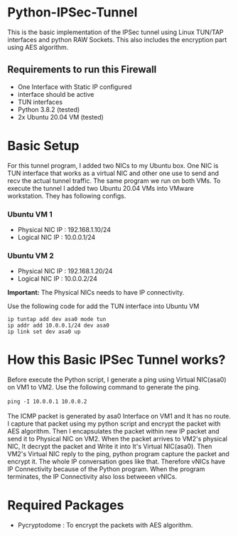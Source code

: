 # Python-IPSec-Tunnel

This is the basic implementation of the IPSec tunnel using Linux TUN/TAP interfaces and python RAW Sockets. This also includes the encryption part using AES algorithm.

## Requirements to run this Firewall
* One Interface with Static IP configured
* interface should be active
* TUN interfaces
* Python 3.8.2 (tested)
* 2x Ubuntu 20.04 VM (tested)

# Basic Setup
For this tunnel program, I added two NICs to my Ubuntu box. One NIC is TUN interface that works as a virtual NIC and other one use to send and recv the actual tunnel traffic. The same program we run on both VMs. To execute the tunnel I added two Ubuntu 20.04 VMs into VMware workstation. They has following configs.

### Ubuntu VM 1
* Physical NIC IP : 192.168.1.10/24
* Logical NIC IP : 10.0.0.1/24

### Ubuntu VM 2
* Physical NIC IP : 192.168.1.20/24
* Logical NIC IP : 10.0.0.2/24

**Important:** The Physical NICs needs to have IP connectivity.

Use the following code for add the TUN interface into Ubuntu VM

```ip tuntap add dev asa0 mode tun``` </br>
```ip addr add 10.0.0.1/24 dev asa0```</br>
```ip link set dev asa0 up```</br>


# How this Basic IPSec Tunnel works?
Before execute the Python script, I generate a ping using Virtual NIC(asa0) on VM1 to VM2. Use the following command to generate the ping. </br></br>
```ping -I 10.0.0.1 10.0.0.2``` </br></br>
The ICMP packet is generated by asa0 Interface on VM1 and It has no route. I capture that packet using my python script and encrypt the packet with AES algorithm. Then I encapsulates the packet within new IP packet and send it to Physical NIC on VM2. When the packet arrives to VM2's physical NIC, It decrypt the packet and Write it into It's Virtual NIC(asa0). Then VM2's Virtual NIC reply to the ping, python program capture the packet and encrypt it. The whole IP conversation goes like that. Therefore vNICs have IP Connectivity because of the Python program. When the program terminates, the IP Connectivity also loss betweeen vNICs.

# Required Packages
* Pycryptodome : To encrypt the packets with AES algorithm.

